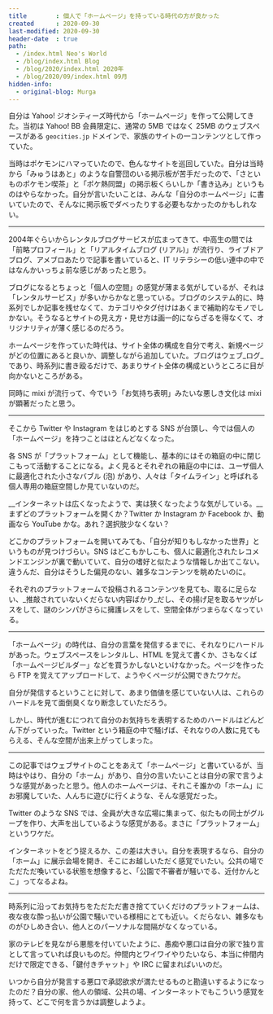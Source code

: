 ```yaml
---
title        : 個人で「ホームページ」を持っている時代の方が良かった
created      : 2020-09-30
last-modified: 2020-09-30
header-date  : true
path:
  - /index.html Neo's World
  - /blog/index.html Blog
  - /blog/2020/index.html 2020年
  - /blog/2020/09/index.html 09月
hidden-info:
  - original-blog: Murga
---
```


自分は Yahoo! ジオシティーズ時代から「ホームページ」を作って公開してきた。当初は Yahoo! BB 会員限定に、通常の 5MB ではなく 25MB のウェブスペースがある `geocities.jp` ドメインで、家族のサイトの一コンテンツとして作っていた。

当時はポケモンにハマっていたので、色んなサイトを巡回していた。自分は当時から「みゅうはあと」のような自警団のいる掲示板が苦手だったので、「さといものポケモン喫茶」と「ポケ熱同盟」の掲示板くらいしか「書き込み」というものはやらなかった。自分が言いたいことは、みんな「自分のホームページ」に書いていたので、そんなに掲示板でダベったりする必要もなかったのかもしれない。

---

2004年ぐらいからレンタルブログサービスが広まってきて、中高生の間では「前略プロフィール」と「リアルタイムブログ (リアル)」が流行り、ライブドアブログ、アメブロあたりで記事を書いていると、IT リテラシーの低い連中の中ではなんかいっちょ前な感じがあったと思う。

ブログになるとちょっと「個人の空間」の感覚が薄まる気がしているが、それは「レンタルサービス」が多いからかなと思っている。ブログのシステム的に、時系列でしか記事を残せなくて、カテゴリやタグ付けはあくまで補助的なモノでしかない。そうなるとサイトの見え方・見せ方は画一的にならざるを得なくて、オリジナリティが薄く感じるのだろう。

ホームページを作っていた時代は、サイト全体の構成を自分で考え、新規ページがどの位置にあると良いか、調整しながら追加していた。ブログはウェブ_ログ_であり、時系列に書き殴るだけで、あまりサイト全体の構成というところに目が向かないところがある。

同時に mixi が流行って、今でいう「お気持ち表明」みたいな悪しき文化は mixi が顕著だったと思う。

---

そこから Twitter や Instagram をはじめとする SNS が台頭し、今では個人の「ホームページ」を持つことはほとんどなくなった。

各 SNS が「プラットフォーム」として機能し、基本的にはその箱庭の中に閉じこもって活動することになる。よく見るとそれぞれの箱庭の中には、ユーザ個人に最適化された小さなバブル (泡) があり、人々は「タイムライン」と呼ばれる個人専用の箱庭空間しか見ていないのだ。

__インターネットは広くなったようで、実は狭くなったような気がしている。__まずどのプラットフォームを開くか？Twitter か Instagram か Facebook か、動画なら YouTube かな。あれ？選択肢少なくない？

どこかのプラットフォームを開いてみても、「自分が知りもしなかった世界」というものが見つけづらい。SNS はどこもかしこも、個人に最適化されたレコメンドエンジンが裏で動いていて、自分の嗜好と似たような情報しか出てこない。違うんだ、自分はそうした偏見のない、雑多なコンテンツを眺めたいのに。

それぞれのプラットフォームで投稿されるコンテンツを見ても、取るに足らない、_推敲されていないくだらない内容ばかり_だし、その揚げ足を取るヤツがレスをして、謎のシンパがさらに擁護レスをして、空間全体がつまらなくなっている。

---

「ホームページ」の時代は、自分の言葉を発信するまでに、それなりにハードルがあった。ウェブスペースをレンタルし、HTML を覚えて書くか、さもなくば「ホームページビルダー」などを買うかしないといけなかった。ページを作ったら FTP を覚えてアップロードして、ようやくページが公開できたワケだ。

自分が発信するということに対して、あまり価値を感じていない人は、これらのハードルを見て面倒臭くなり断念していただろう。

しかし、時代が進むにつれて自分のお気持ちを表明するためのハードルはどんどん下がっていった。Twitter という箱庭の中で騒げば、それなりの人数に見てもらえる、そんな空間が出来上がってしまった。

---

この記事ではウェブサイトのことをあえて「ホームページ」と書いているが、当時はやはり、自分の「ホーム」があり、自分の言いたいことは自分の家で言うような感覚があったと思う。他人のホームページは、それこそ誰かの「ホーム」にお邪魔していた、人んちに遊びに行くような、そんな感覚だった。

Twitter のような SNS では、全員が大きな広場に集まって、似たもの同士がグループを作り、大声を出しているような感覚がある。まさに「プラットフォーム」というワケだ。

インターネットをどう捉えるか、この差は大きい。自分を表現するなら、自分の「ホーム」に展示会場を開き、そこにお越しいただく感覚でいたい。公共の場でただただ喚いている状態を想像すると、「公園で不審者が騒いでる、近付かんとこ」ってなるよね。

---

時系列に沿ってお気持ちをただただ書き捨てていくだけのプラットフォームは、夜な夜な酔っ払いが公園で騒いでいる様相にとても近い。くだらない、雑多なものがひしめき合い、他人とのパーソナルな間隔がなくなっている。

家のテレビを見ながら悪態を付いていたように、愚痴や悪口は自分の家で独り言として言っていれば良いものだ。仲間内とワイワイやりたいなら、本当に仲間内だけで限定できる、「鍵付きチャット」や IRC に留まればいいのだ。

いつから自分が発言する悪口で承認欲求が満たせるものと勘違いするようになったのだ？自分の家、他人の領域、公共の場、インターネットでもこういう感覚を持って、どこで何を言うかは調整しようよ。

